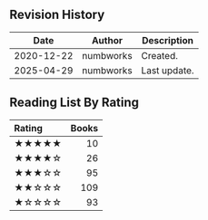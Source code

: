 ## Revision History

|Date|Author|Description|
|---|---|---|
|2020-12-22|numbworks|Created.|
|2025-04-29|numbworks|Last update.|

## Reading List By Rating

| Rating   |   Books |
|:---------|--------:|
| ★★★★★    |      10 |
| ★★★★☆    |      26 |
| ★★★☆☆    |      95 |
| ★★☆☆☆    |     109 |
| ★☆☆☆☆    |      93 |
